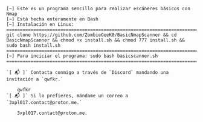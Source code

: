     [~] Este es un programa sencillo para realizar escáneres básicos con Nmap
    [~] Está hecha enteramente en Bash
    [~] Instalación en Linux:
    ==========================================================================================================================================================
    git clone https://github.com/ZombieGeeK0/BasicNmapScanner && cd BasicNmapScanner && chmod +x install.sh && chmod 777 install.sh && sudo bash install.sh
    ==========================================================================================================================================================
    [~] Para inciciar el programa: sudo bash basicscanner.sh
    ===========================================================================================================================0==============================

    `[ 📬 ]` Contacta conmigo a través de `Discord` mandando una invitación a `qwfkr.`
    
        qwfkr
    `[ 📬 ]` Si lo prefieres, mándame un correo a `3xpl017.contact@proton.me.`
    
        3xpl017.contact@proton.me.
